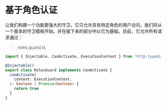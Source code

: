 # 基于角色认证

让我们构建一个功能更强大的守卫，它只允许具有特定角色的用户访问。我们将从一个基本的守卫模板开始，并在接下来的部分中以它为基础。目前，它允许所有请求通过：

> roles.guard.ts

```ts
import { Injectable, CanActivate, ExecutionContext } from 'http-typedi'

@Injectable()
export class RolesGuard implements CanActivate {
  canActivate(
    context: ExecutionContext,
  ): boolean | Promise<boolean> {
    return true
  }
}

```